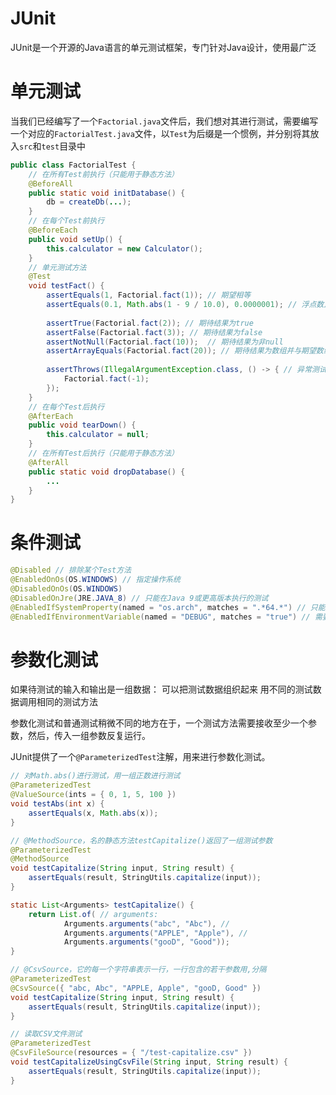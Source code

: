 # JUnit

JUnit是一个开源的Java语言的单元测试框架，专门针对Java设计，使用最广泛



# 单元测试

当我们已经编写了一个`Factorial.java`文件后，我们想对其进行测试，需要编写一个对应的`FactorialTest.java`文件，以`Test`为后缀是一个惯例，并分别将其放入`src`和`test`目录中

```java
public class FactorialTest {
    // 在所有Test前执行（只能用于静态方法）
    @BeforeAll
    public static void initDatabase() {
        db = createDb(...);
    }
    // 在每个Test前执行
    @BeforeEach
    public void setUp() {
        this.calculator = new Calculator();
    }
    // 单元测试方法
    @Test
    void testFact() {
        assertEquals(1, Factorial.fact(1)); // 期望相等
        assertEquals(0.1, Math.abs(1 - 9 / 10.0), 0.0000001); // 浮点数比较
        
        assertTrue(Factorial.fact(2)); // 期待结果为true
        assertFalse(Factorial.fact(3)); // 期待结果为false
        assertNotNull(Factorial.fact(10));  // 期待结果为非null
        assertArrayEquals(Factorial.fact(20)); // 期待结果为数组并与期望数组每个元素的值均相等
        
        assertThrows(IllegalArgumentException.class, () -> { // 异常测试
        	Factorial.fact(-1);
   		});
    }
	// 在每个Test后执行
    @AfterEach
    public void tearDown() {
        this.calculator = null;
    }
    // 在所有Test后执行（只能用于静态方法）
    @AfterAll
    public static void dropDatabase() {
        ...
    }
}
```



# 条件测试

```java
@Disabled // 排除某个Test方法
@EnabledOnOs(OS.WINDOWS) // 指定操作系统
@DisabledOnOs(OS.WINDOWS)
@DisabledOnJre(JRE.JAVA_8) // 只能在Java 9或更高版本执行的测试
@EnabledIfSystemProperty(named = "os.arch", matches = ".*64.*") // 只能在64位操作系统上执行的测试
@EnabledIfEnvironmentVariable(named = "DEBUG", matches = "true") // 需要传入环境变量DEBUG=true才能执行的测试
```



# 参数化测试

如果待测试的输入和输出是一组数据： 可以把测试数据组织起来 用不同的测试数据调用相同的测试方法

参数化测试和普通测试稍微不同的地方在于，一个测试方法需要接收至少一个参数，然后，传入一组参数反复运行。

JUnit提供了一个`@ParameterizedTest`注解，用来进行参数化测试。



```java
// 对Math.abs()进行测试，用一组正数进行测试
@ParameterizedTest
@ValueSource(ints = { 0, 1, 5, 100 })
void testAbs(int x) {
    assertEquals(x, Math.abs(x));
}

// @MethodSource，名的静态方法testCapitalize()返回了一组测试参数
@ParameterizedTest
@MethodSource
void testCapitalize(String input, String result) {
    assertEquals(result, StringUtils.capitalize(input));
}

static List<Arguments> testCapitalize() {
    return List.of( // arguments:
            Arguments.arguments("abc", "Abc"), //
            Arguments.arguments("APPLE", "Apple"), //
            Arguments.arguments("gooD", "Good"));
}

// @CsvSource，它的每一个字符串表示一行，一行包含的若干参数用,分隔
@ParameterizedTest
@CsvSource({ "abc, Abc", "APPLE, Apple", "gooD, Good" })
void testCapitalize(String input, String result) {
    assertEquals(result, StringUtils.capitalize(input));
}

// 读取CSV文件测试
@ParameterizedTest
@CsvFileSource(resources = { "/test-capitalize.csv" })
void testCapitalizeUsingCsvFile(String input, String result) {
    assertEquals(result, StringUtils.capitalize(input));
}
```





























